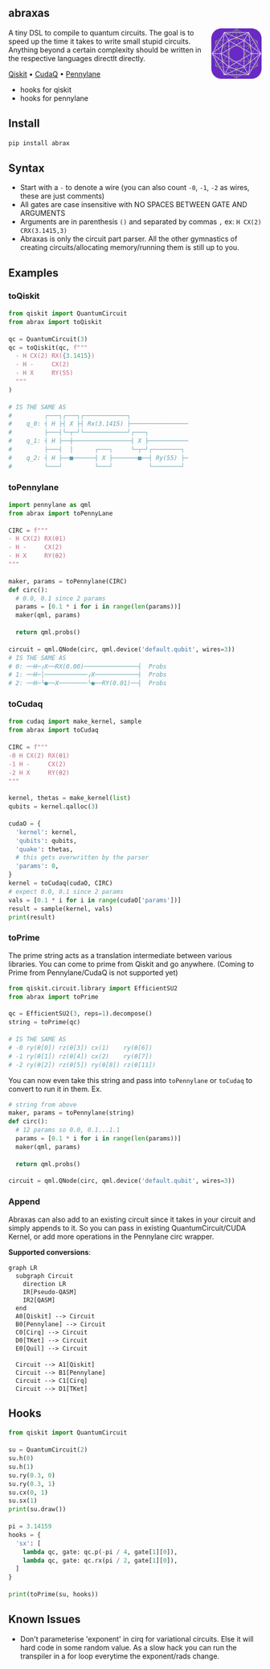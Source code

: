 ## abraxas

<img src="./docs/public/favicon.svg" width="100" height="100" align="right" />

A tiny DSL to compile to quantum circuits. The goal is to speed up the time it takes to write small stupid circuits. Anything beyond a certain complexity should be written in the respective languages directlt directly.

[Qiskit](https://qiskit.org/) &bullet; [CudaQ](https://nvidia.github.io/cuda-quantum/latest/install.html) &bullet; [Pennylane](https://docs.pennylane.ai/en/stable/code/qml.html)

<!-- hooks need some preproc for qis & pennylane -->
- hooks for qiskit
- hooks for pennylane


## Install
```py
pip install abrax
```

## Syntax
- Start with a `-` to denote a wire (you can also count `-0`, `-1`, `-2` as wires, these are just comments)
- All gates are case insensitive with NO SPACES BETWEEN GATE AND ARGUMENTS
- Arguments are in parenthesis `()` and separated by commas `,` ex: `H CX(2) CRX(3.1415,3)`
- Abraxas is only the circuit part parser. All the other gymnastics of creating circuits/allocating memory/running them is still up to you.

## Examples
### toQiskit
```python
from qiskit import QuantumCircuit
from abrax import toQiskit

qc = QuantumCircuit(3)
qc = toQiskit(qc, f"""
  - H CX(2) RX({3.1415})
  - H -     CX(2)
  - H X     RY(55)
  """
)

# IS THE SAME AS
#         ┌───┐┌───┐┌────────────┐
#    q_0: ┤ H ├┤ X ├┤ Rx(3.1415) ├────────────────
#         ├───┤└─┬─┘└────────────┘┌───┐
#    q_1: ┤ H ├──┼────────────────┤ X ├───────────
#         ├───┤  │      ┌───┐     └─┬─┘┌────────┐
#    q_2: ┤ H ├──■──────┤ X ├───────■──┤ Ry(55) ├─
#         └───┘         └───┘          └────────┘
```

### toPennylane
```python
import pennylane as qml
from abrax import toPennyLane

CIRC = f"""
- H CX(2) RX(θ1)
- H -     CX(2)
- H X     RY(θ2)
"""

maker, params = toPennylane(CIRC)
def circ():
  # 0.0, 0.1 since 2 params
  params = [0.1 * i for i in range(len(params))]
  maker(qml, params)

  return qml.probs()

circuit = qml.QNode(circ, qml.device('default.qubit', wires=3))
# IS THE SAME AS
# 0: ──H─╭X──RX(0.00)───────────────┤  Probs
# 1: ──H─│────────────╭X────────────┤  Probs
# 2: ──H─╰●──X────────╰●──RY(0.01)──┤  Probs
```

### toCudaq
```python
from cudaq import make_kernel, sample
from abrax import toCudaq

CIRC = f"""
-0 H CX(2) RX(θ1)
-1 H -     CX(2)
-2 H X     RY(θ2)
"""

kernel, thetas = make_kernel(list)
qubits = kernel.qalloc(3)

cudaO = {
  'kernel': kernel,
  'qubits': qubits,
  'quake': thetas,
  # this gets overwritten by the parser
  'params': 0,
}
kernel = toCudaq(cudaO, CIRC)
# expect 0.0, 0.1 since 2 params
vals = [0.1 * i for i in range(cudaO['params'])]
result = sample(kernel, vals)
print(result)
```

### toPrime
The prime string acts as a translation intermediate between various libraries. You can come to prime from Qiskit and go anywhere. (Coming to Prime from Pennylane/CudaQ is not supported yet)

```python
from qiskit.circuit.library import EfficientSU2
from abrax import toPrime

qc = EfficientSU2(3, reps=1).decompose()
string = toPrime(qc)

# IS THE SAME AS
# -0 ry(θ[0]) rz(θ[3]) cx(1)    ry(θ[6])
# -1 ry(θ[1]) rz(θ[4]) cx(2)    ry(θ[7])
# -2 ry(θ[2]) rz(θ[5]) ry(θ[8]) rz(θ[11])
```

You can now even take this string and pass into `toPennylane` or `toCudaq` to convert to run it in them. Ex.

```py
# string from above
maker, params = toPennylane(string)
def circ():
  # 12 params so 0.0, 0.1...1.1
  params = [0.1 * i for i in range(len(params))]
  maker(qml, params)

  return qml.probs()

circuit = qml.QNode(circ, qml.device('default.qubit', wires=3))
```

### Append
Abraxas can also add to an existing circuit since it takes in your circuit and simply appends to it. So you can pass in existing QuantumCircuit/CUDA Kernel, or add more operations in the Pennylane circ wrapper.

**Supported conversions**:
```mermaid
graph LR
  subgraph Circuit
    direction LR
    IR[Pseudo-QASM]
    IR2[QASM]
  end
  A0[Qiskit] --> Circuit
  B0[Pennylane] --> Circuit
  C0[Cirq] --> Circuit
  D0[TKet] --> Circuit
  E0[Quil] --> Circuit

  Circuit --> A1[Qiskit]
  Circuit --> B1[Pennylane]
  Circuit --> C1[Cirq]
  Circuit --> D1[TKet]
```

## Hooks
```py
from qiskit import QuantumCircuit

su = QuantumCircuit(2)
su.h(0)
su.h(1)
su.ry(0.3, 0)
su.ry(0.3, 1)
su.cx(0, 1)
su.sx(1)
print(su.draw())

pi = 3.14159
hooks = {
  'sx': [
    lambda qc, gate: qc.p(-pi / 4, gate[1][0]),
    lambda qc, gate: qc.rx(pi / 2, gate[1][0]),
  ]
}

print(toPrime(su, hooks))
```

## Known Issues
- Don't parameterise 'exponent' in cirq for variational circuits. Else it will hard code in some random value. As a slow hack you can run the transpiler in a for loop everytime the exponent/rads change.

<!-- ## Supported Frameworks
<img src="./docs/assets/criq.jpg" width="150" />
<img src="./docs/assets/tket.jpg" width="150" />
<img src="./docs/assets/penny.jpg" width="150" />
<img src="./docs/assets/qiskit.jpg" width="150" /> -->